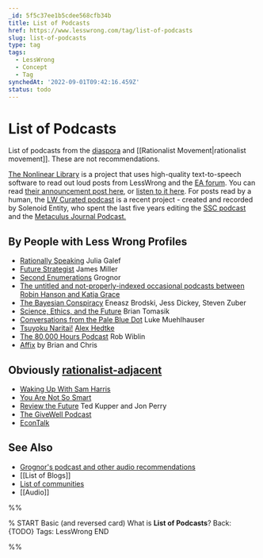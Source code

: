 ```yaml
---
_id: 5f5c37ee1b5cdee568cfb34b
title: List of Podcasts
href: https://www.lesswrong.com/tag/list-of-podcasts
slug: list-of-podcasts
type: tag
tags:
  - LessWrong
  - Concept
  - Tag
synchedAt: '2022-09-01T09:42:16.459Z'
status: todo
---
```


# List of Podcasts

List of podcasts from the [diaspora](https://wiki.lesswrong.com/wiki/diaspora) and [[Rationalist Movement|rationalist movement]]. These are not recommendations.

[The Nonlinear Library](https://open.spotify.com/show/3EcTioycPRcxwHv00IQEoF?si=9n2X-8uuT3OmowFDvoU8ZA) is a project that uses high-quality text-to-speech software to read out loud posts from LessWrong and the [EA forum](https://forum.effectivealtruism.org/). You can read [their announcement post here](https://www.lesswrong.com/posts/mZy5tEBonDh8LqH73/listen-to-top-lesswrong-posts-with-the-nonlinear-library), or [listen to it here](https://open.spotify.com/episode/3dH2asiymCqLEXiWL94AFC?si=75017afd040f45f3). For posts read by a human, the [LW Curated podcast](https://www.lesswrong.com/posts/kDjKF2yFhFEWe4hgC/announcing-the-lesswrong-curated-podcast) is a recent project - created and recorded by Solenoid Entity, who spent the last five years editing the [SSC podcast](https://linktr.ee/sscpodcast) and the [Metaculus Journal Podcast.](https://www.metaculus.com/questions/11102/introducing-the-metaculus-journal-podcast/)

## By People with Less Wrong Profiles

- [Rationally Speaking](http://rationallyspeakingpodcast.org/) Julia Galef
- [Future Strategist](https://soundcloud.com/user-519115521) James Miller
- [Second Enumerations](http://secondenumerations.blogspot.com/) Grognor
- [The untitled and not-properly-indexed occasional podcasts between Robin Hanson and Katja Grace](http://www.overcomingbias.com/2016/07/grace-hanson-podcasts-4.html)
- [The Bayesian Conspiracy](http://www.thebayesianconspiracy.com/) Eneasz Brodski, Jess Dickey, Steven Zuber
- [Science, Ethics, and the Future](https://player.fm/series/science-ethics-and-the-future-107556) Brian Tomasik
- [Conversations from the Pale Blue Dot](http://commonsenseatheism.com/?p=1911) Luke Muehlhauser
- [Tsuyoku Naritai!](https://www.youtube.com/watch?v=JmRr7Op6sfQ&feature=youtu.be) [Alex Hedtke](https://www.lesswrong.com/users/senarin)
- [The 80,000 Hours Podcast](https://80000hours.org/podcast/) Rob Wiblin
- [Affix](https://www.affix.live/) [](www.affix.live) by Brian and Chris

## Obviously [rationalist-adjacent](https://wiki.lesswrong.com/wiki/rationalist-adjacent)

- [Waking Up With Sam Harris](https://www.samharris.org/podcast)
- [You Are Not So Smart](https://youarenotsosmart.com/podcast/)
- [Review the Future](http://reviewthefuture.com/) Ted Kupper and Jon Perry
- [The GiveWell Podcast](http://blog.givewell.org/2016/05/23/trying-new-format-givewell-podcast/)
- [EconTalk](http://www.econtalk.org/)

## See Also

- [Grognor's podcast and other audio recommendations](http://grognor.stacky.net/index.php?title=Audio_Content)
- [[List of Blogs]]
- [List of communities](https://wiki.lesswrong.com/wiki/List_of_communities)
- [[Audio]]


%%

% START
Basic (and reversed card)
What is **List of Podcasts**?
Back: {TODO}
Tags: LessWrong
END

%%
	
